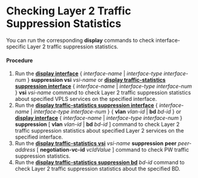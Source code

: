 Checking Layer 2 Traffic Suppression Statistics
===============================================

You can run the corresponding **display** commands to check interface-specific Layer 2 traffic suppression statistics.

#### Procedure

1. Run the [**display interface**](cmdqueryname=display+interface) { *interface-name* | *interface-type interface-num* } **suppression vsi** *vsi-name* or [**display traffic-statistics suppression interface**](cmdqueryname=display+traffic-statistics+suppression+interface) { *interface-name* | *interface-type interface-num* } **vsi** *vsi-name* command to check Layer 2 traffic suppression statistics about specified VPLS services on the specified interface.
2. Run the [**display traffic-statistics suppression interface**](cmdqueryname=display+traffic-statistics+suppression+interface) { *interface-name* | *interface-type* *interface-num* } { **vlan** *vlan-id* | **bd** *bd-id* } or [**display interface**](cmdqueryname=display+interface) { *interface-name* | *interface-type* *interface-num* } **suppression** [ **vlan** *vlan-id* | **bd** *bd-id* ] command to check Layer 2 traffic suppression statistics about specified Layer 2 services on the specified interface.
3. Run the [**display traffic-statistics vsi**](cmdqueryname=display+traffic-statistics+vsi) *vsi-name* **suppression** **peer** *peer-address* [ **negotiation-vc-id** *vcIdValue* ] command to check PW traffic suppression statistics.
4. Run the [**display traffic-statistics suppression bd**](cmdqueryname=display+traffic-statistics+suppression+bd) *bd-id* command to check Layer 2 traffic suppression statistics about the specified BD.